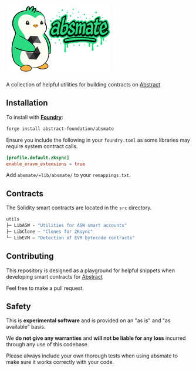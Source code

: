 # <img src="logo.svg" alt="solady" height="180"/>

A collection of helpful utilities for building contracts on [Abstract](https://abs.xyz)

## Installation


To install with [**Foundry**](https://github.com/foundry-rs/foundry):

```sh
forge install abstract-foundation/absmate
```

Ensure you include the following in your `foundry.toml` as some libraries may require system contract calls.
```toml
[profile.default.zksync]
enable_eravm_extensions = true
```

Add `absmate/=lib/absmate/` to your `remappings.txt`.

## Contracts

The Solidity smart contracts are located in the `src` directory.

```ml
utils
├─ LibAGW - "Utilities for AGW smart accounts"
├─ LibClone — "Clones for ZKsync"
└─ LibEVM — "Detection of EVM bytecode contracts"
```

## Contributing

This repository is designed as a playground for helpful snippets when developing smart contracts for [Abstract](https://docs.abs.xyz/build-on-abstract/getting-started)

Feel free to make a pull request.

## Safety

This is **experimental software** and is provided on an "as is" and "as available" basis.

We **do not give any warranties** and **will not be liable for any loss** incurred through any use of this codebase.

Please always include your own thorough tests when using absmate to make sure it works correctly with your code.